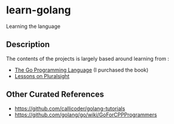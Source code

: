 # learn-golang
Learning the language

## Description

The contents of the projects is largely based around learning from :

- [The Go Programming Language](http://www.gopl.io/) (I purchased the book)
- [Lessons on Pluralsight](https://app.pluralsight.com/channels/details/64d9afd1-496d-4aba-a9e9-3b645bc2f40e)

## Other Curated References

- https://github.com/callicoder/golang-tutorials
- https://github.com/golang/go/wiki/GoForCPPProgrammers
